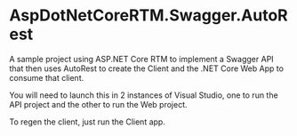 # AspDotNetCoreRTM.Swagger.AutoRest
A sample project using ASP.NET Core RTM to implement a Swagger API that then uses AutoRest to create the Client and the  .NET Core Web App to consume that client.

You will need to launch this in 2 instances of Visual Studio, one to run the API project and the other to run the Web project.

To regen the client, just run the Client app.
